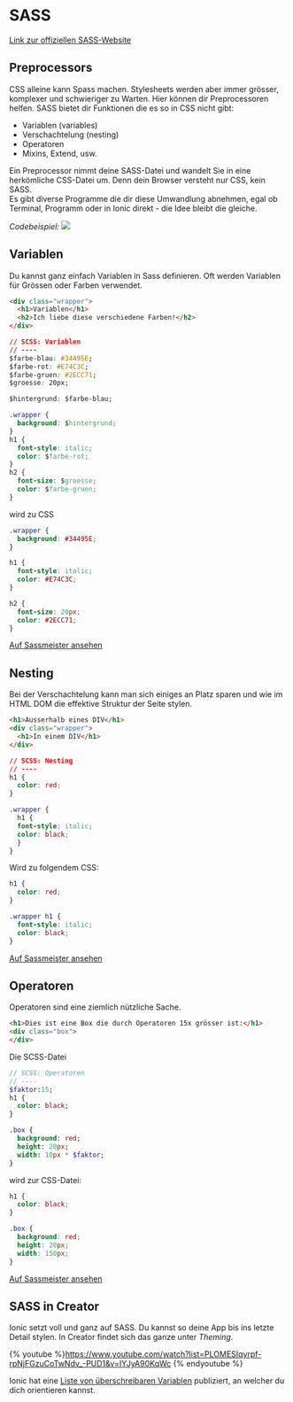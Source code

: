 # SASS
[Link zur offiziellen SASS-Website](http://sass-lang.com/guide)

## Preprocessors

CSS alleine kann Spass machen. Stylesheets werden aber immer grösser, komplexer und schwieriger zu Warten. Hier können dir Preprocessoren helfen. SASS bietet dir Funktionen die es so in CSS nicht gibt:

* Variablen \(variables\)
* Verschachtelung \(nesting\)
* Operatoren
* Mixins, Extend, usw.

Ein Preprocessor nimmt deine SASS-Datei und wandelt Sie in eine herkömliche CSS-Datei um. Denn dein Browser versteht nur CSS, kein SASS.  
Es gibt diverse Programme die dir diese Umwandlung abnehmen, egal ob Terminal, Programm oder in Ionic direkt - die Idee bleibt die gleiche.

_Codebeispiel:_
![](https://futurestud.io/blog/content/images/2014/Jun/sass-vs-scss.png)


## Variablen

Du kannst ganz einfach Variablen in Sass definieren. Oft werden Variablen für Grössen oder Farben verwendet.

```html
<div class="wrapper">
  <h1>Variablen</h1>
  <h2>Ich liebe diese verschiedene Farben!</h2>
</div>
```
```css
// SCSS: Variablen
// ----
$farbe-blau: #34495E;
$farbe-rot: #E74C3C;
$farbe-gruen: #2ECC71;
$groesse: 20px;

$hintergrund: $farbe-blau;

.wrapper {
  background: $hintergrund;
}
h1 { 
  font-style: italic;
  color: $farbe-rot;
}
h2 {
  font-size: $groesse;
  color: $farbe-gruen;
}
```
wird zu CSS
```css
.wrapper {
  background: #34495E;
}

h1 {
  font-style: italic;
  color: #E74C3C;
}

h2 {
  font-size: 20px;
  color: #2ECC71;
}

```
[Auf Sassmeister ansehen](http://www.sassmeister.com/gist/e4a777cd959c035502658c0bded5f66b)




## Nesting
Bei der Verschachtelung kann man sich einiges an Platz sparen und wie im HTML DOM die effektive Struktur der Seite stylen.
```html
<h1>Ausserhalb eines DIV</h1>
<div class="wrapper">
  <h1>In einem DIV</h1>
</div>
```

```css
// SCSS: Nesting
// ----
h1 { 
  color: red; 
}

.wrapper {
  h1 { 
  font-style: italic;
  color: black;
  }
}
```

Wird zu folgendem CSS:
```css
h1 {
  color: red;
}

.wrapper h1 {
  font-style: italic;
  color: black;
}

```

[Auf Sassmeister ansehen](http://www.sassmeister.com/gist/2fdb11998adcf5b390d053c006d56e11)


## Operatoren
Operatoren sind eine ziemlich nützliche Sache.

```html
<h1>Dies ist eine Box die durch Operatoren 15x grösser ist:</h1>
<div class="box">
</div>
```

Die SCSS-Datei
```sass
// SCSS: Operatoren
// ----
$faktor:15;
h1 { 
  color: black; 
}

.box {
  background: red;
  height: 20px;
  width: 10px * $faktor;
}
```

wird zur CSS-Datei:

```css
h1 {
  color: black;
}

.box {
  background: red;
  height: 20px;
  width: 150px;
}
```

[Auf Sassmeister ansehen](http://www.sassmeister.com/gist/855910db908128842a9eb6936d7516be)

## SASS in Creator
Ionic setzt voll und ganz auf SASS. Du kannst so deine App bis ins letzte Detail stylen. In Creator findet sich das ganze unter _Theming_.

{% youtube %}https://www.youtube.com/watch?list=PLOMESIqyrpf-rpNjFGzuCoTwNdv_-PUD1&v=IYJyA90KqWc {% endyoutube %}

Ionic hat eine [Liste von überschreibaren Variablen](https://github.com/driftyco/ionic/blob/1.x/scss/_variables.scss) publiziert, an welcher du dich orientieren kannst. 















